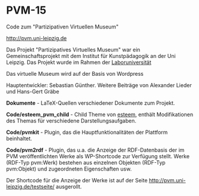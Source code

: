 # PVM-15
Code zum "Partizipativen Virtuellen Museum"

http://pvm.uni-leipzig.de

Das Projekt "Partizipatives Virtuelles Museum" war ein Gemeinschaftsprojekt mit
dem Institut für Kunstpädagogik an der Uni Leipzig. Das Projekt wurde im Rahmen
der
[Laboruniversität](http://studienart.gko.uni-leipzig.de/pvm/ueber-das-projekt-2/) 

Das virtuelle Museum wird auf der Basis von Wordpress 

Hauptentwickler: Sebastian Günther. Weitere Beiträge von Alexander Lieder und
Hans-Gert Gräbe

**Dokumente** - LaTeX-Quellen verschiedener Dokumente zum Projekt. 

**Code/esteem_pvm_child** - Child Theme von
  [esteem](https://de.wordpress.org/themes/esteem/), enthält Modifikationen des
  Themas für verschiedene Darstellungsaufgaben. 

**Code/pvmkit**  - Plugin, das die Hauptfunktionalitäten der Plattform beinhaltet. 

**Code/pvm2rdf** - Plugin, das u.a. die Anzeige der RDF-Datenbasis der im PVM
veröffentlichten Werke als WP-Shortcode zur Verfügung stellt.  Werke (RDF-Typ
pvm:Werk) bestehen aus einzelnen Objekten (RDF-Typ pvm:Objekt) und zugeordneten
Eigenschaften usw. 

Der Shortcode für die Anzeige der Werke ist auf der Seite
http://pvm.uni-leipzig.de/testseite/ ausgerollt. 